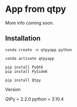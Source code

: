# App from qtpy

More info coming soon.



## Installation
```
conda create -n qtpyapp python

conda activate qtpyapp

pip install PyQt6
pip install PySide6

pip install Qtpy

```
Version

QtPy = 2.2.0
python = 3.10.4



